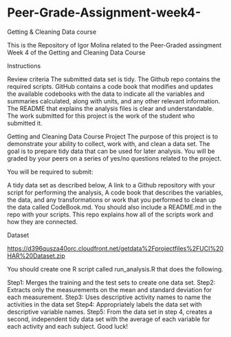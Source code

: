 # Peer-Grade-Assignment-week4-
Getting &amp; Cleaning Data course

This is the Repository of Igor Molina related to the Peer-Graded assingment Week 4 of the Getting and Cleaning Data Course

Instructions

Review criteria
The submitted data set is tidy.
The Github repo contains the required scripts.
GitHub contains a code book that modifies and updates the available codebooks with the data to indicate all the variables and summaries calculated, along with units, and any other relevant information.
The README that explains the analysis files is clear and understandable.
The work submitted for this project is the work of the student who submitted it.


Getting and Cleaning Data Course Project
The purpose of this project is to demonstrate your ability to collect, work with, and clean a data set. The goal is to prepare tidy data that can be used for later analysis. You will be graded by your peers on a series of yes/no questions related to the project.

You will be required to submit:

A tidy data set as described below,
A link to a Github repository with your script for performing the analysis,
A code book that describes the variables, the data, and any transformations or work that you performed to clean up the data called CodeBook.md. You should also include a README.md in the repo with your scripts. This repo explains how all of the scripts work and how they are connected.

Dataset

https://d396qusza40orc.cloudfront.net/getdata%2Fprojectfiles%2FUCI%20HAR%20Dataset.zip

You should create one R script called run_analysis.R that does the following.

Step1: Merges the training and the test sets to create one data set.
Step2: Extracts only the measurements on the mean and standard deviation for each measurement.
Step3: Uses descriptive activity names to name the activities in the data set
Step4: Appropriately labels the data set with descriptive variable names.
Step5: From the data set in step 4, creates a second, independent tidy data set with the average of each variable for each activity and each subject.
Good luck!
